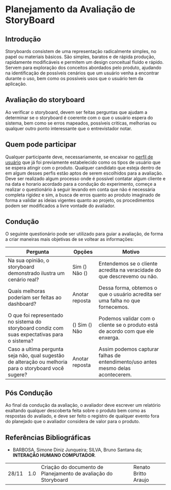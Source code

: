 # Planejamento da Avaliação de StoryBoard

## Introdução

Storyboards consistem de uma representação radicalmente simples, no papel ou materiais básicos. São simples, baratos e de rápida produção, rapidamente modificáveis e permitem um design conceitual fluido e rápido. Servem para exploração dos conceitos abordados pelo produto, ajudando na identificação de possíveis cenários que um usuário venha a encontrar durante o uso, bem como os possíveis usos que o usuário tem da aplicação.

## Avaliação do storyboard

Ao verificar o storyboard, devem ser feitas perguntas que ajudam a determinar se o storyboard é coerente com o que o usuário espera do sistema, bem como se erros mapeados, possíveis critícas, melhorias ou qualquer outro ponto interessante que o entrevistador notar. 

## Quem pode participar

Qualquer participante deve, necessariamente, se encaixar no [perfil de usuário](https://github.com/Interacao-Humano-Computador/2020.1-Zupper/blob/master/docs/perfil-de-usuario.md) que já foi previamente
estabelecido como os tipos de usuário que se espera atingir com o produto. Qualquer candidato que esteja dentro de em algum desses perfis estão aptos de serem escolhidos para a avaliação. Deve ser realizado algum processo onde é possível contatar algum cliente e na data e horario acordado para a condução do experimento, começe a realizar o questionário à seguir levando em conta que não é necessária completa rigidez e sim, a busca de erros quanto ao produto imaginado de forma a validar as ideias vigentes quanto ao projeto, os procedimentos podem ser modificados a livre vontade do avaliador. 

## Condução 

O seguinte questionário pode ser utilizado para guiar a avaliação, de forma a criar maneiras mais objetivas de se voltear as informações:

| Pergunta | Opções | Motivo | 
| - | - | - |
| Na sua opinião, o storyboard demonstrado ilustra um cenário real? | Sim () Não () | Entendemos se o cliente acredita na veracidade do que descrevemo ou não. |
| Quais melhoras poderiam ser feitas ao dashboard? | Anotar reposta | Dessa forma, obtemos o que o usuário acredita ser uma falha no que fornecemos. |
| O que foi representado no sistema do storyboard condiz com suas expectativas para o sistema? | () Sim () Não | Podemos validar com o cliente se o produto está de acordo com que ele enxerga. |
| Caso a ultima pergunta seja não, qual sugestão de alteração ou melhoria para o storyboard você sugere? | Anotar reposta | Assim podemos capturar falhas de entendimento/uso antes mesmo delas acontecerem. |

## Pós Condução 

Ao final da condução da avaliação, o avaliador deve escrever um relatório exaltando qualquer descoberta feita sobre o produto bem como as respostas do avaliado, e deve ser feito o registro de qualquer evento fora do planejado que o avaliador considera de valor para o produto.

## Referências Bibliográficas

- BARBOSA, Simone Diniz Junqueira; SILVA, Bruno Santana da; **INTERAÇÃO HUMANO COMPUTADOR**.

<table>
  <tr>
    <td>28/11</td>
    <td>1.0</td>
    <td>Criação do documento de Planejamento de avaliação do Storyboard</td>
    <td>Renato Britto Araujo</td>
  </tr>
</table>